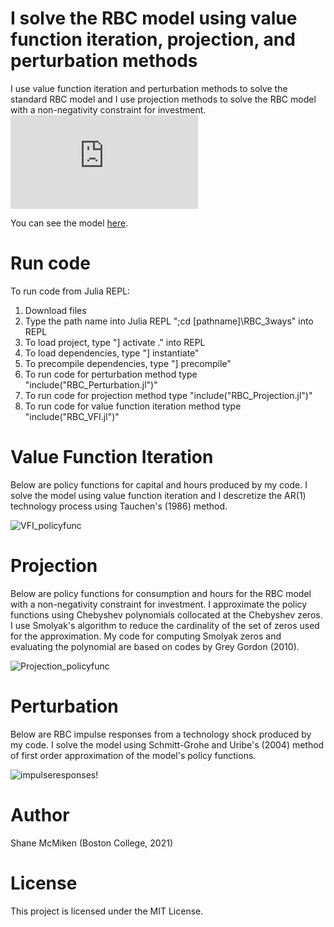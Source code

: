 # I solve the RBC model using value function iteration, projection, and perturbation methods
I use value function iteration and perturbation methods to solve the standard RBC model and I use projection methods to solve the RBC model with a non-negativity constraint for investment.
    <embed src="https://github.com/shanemcmiken/RBC_3ways/blob/main/src/Model.pdf">
        <p>You can see the model <a href="https://github.com/shanemcmiken/RBC_3ways/blob/main/src/Model.pdf">here</a>.</p>
    </embed>
</object>

# Run code

To run code from Julia REPL:
1. Download files 
2. Type the path name into Julia REPL ";cd [pathname]\RBC_3ways" into REPL
3. To load project, type "] activate ." into REPL
4. To load dependencies, type "] instantiate" 
5. To precompile dependencies, type "] precompile"
6. To run code for perturbation method type "include("RBC_Perturbation.jl")"
7. To run code for projection method type "include("RBC_Projection.jl")"
8. To run code for value function iteration method type "include("RBC_VFI.jl")"


# Value Function Iteration
Below are policy functions for capital and hours produced by my code. I solve the model using value function iteration and I descretize the AR(1) technology process using Tauchen's (1986) method.

![VFI_policyfunc](https://user-images.githubusercontent.com/56058438/126243960-8e98c921-9c7e-4c48-b1c7-29a9097f1d8d.png)

# Projection
Below are policy functions for consumption and hours for the RBC model with a non-negativity constraint for investment. I approximate the policy functions using Chebyshev polynomials collocated at the Chebyshev zeros. I use Smolyak's algorithm to reduce the cardinality of the set of zeros used for the approximation. My code for computing Smolyak zeros and evaluating the polynomial are based on codes by Grey Gordon (2010).

![Projection_policyfunc](https://user-images.githubusercontent.com/56058438/126240310-da579a3a-aa9d-44e9-ac15-0151ae8c5cc5.png)

# Perturbation
Below are RBC impulse responses from a technology shock produced by my code. I solve the model using Schmitt-Grohe and Uribe's (2004) method of first order approximation of the model's policy functions.

![impulseresponses](https://user-images.githubusercontent.com/56058438/126239973-2b6e5078-9931-40b9-a111-8353a070448e.png)!


# Author

Shane McMiken (Boston College, 2021)

# License

This project is licensed under the MIT License.
